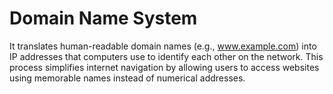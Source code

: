 # Domain Name System

It translates human-readable domain names (e.g., www.example.com) into IP addresses that computers use to identify each other on the network. This process simplifies internet navigation by allowing users to access websites using memorable names instead of numerical addresses.
